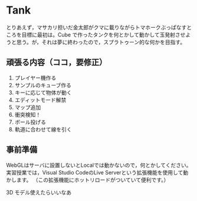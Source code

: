 # Tank

とりあえず，マサカリ担いだ金太郎がクマに載りながらトマホークぶっぱなすところを目標に最初は。Cube で作ったタンクを何とかして動かして玉発射させようと思う。が，それは夢に終わったので，スプラトゥーン的な何かを目指す。

## 頑張る内容（ココ，要修正）

1. プレイヤー機作る
2. サンプルのキューブ作る
3. キーに応じて物体が動く
4. エディットモード解禁
5. マップ追加
6. 衝突検知！
7. ボール投げる
8. 軌道に合わせて線を引く

## 事前準備
WebGLはサーバに設置しないとLocalでは動かないので，何とかしてください。
実習授業では，Visual Studio CodeのLive Serverという拡張機能を使用して動かします。
（この拡張機能にホットリロードがついていて便利です。）


3D モデル使えたらいいなあ
